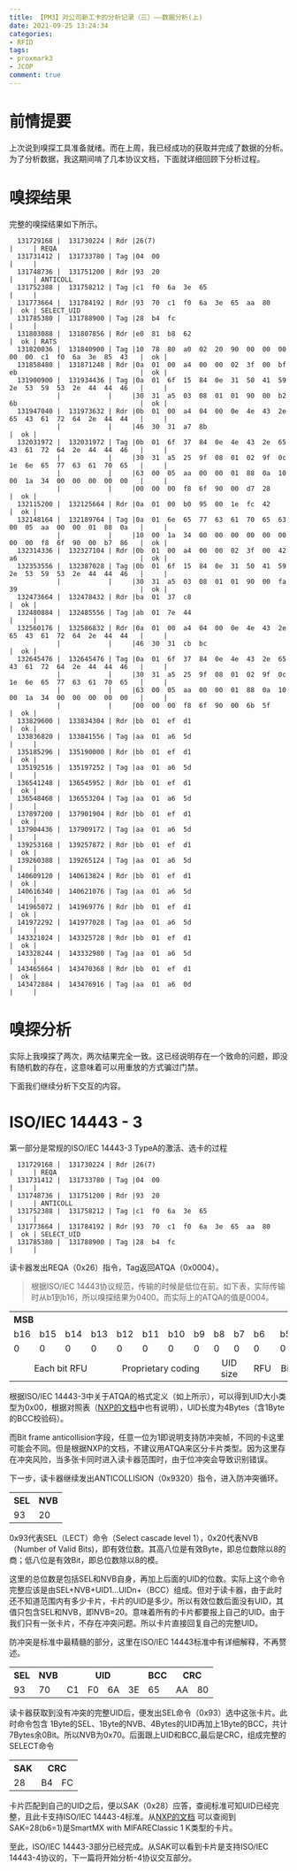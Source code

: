 ```yaml
---
title: 【PM3】对公司新工卡的分析记录（三）——数据分析(上)
date: 2021-09-25 13:24:34
categories:
- RFID
tags:
- proxmark3
- JCOP
comment: true
---
```

# 前情提要
上次说到嗅探工具准备就绪。而在上周，我已经成功的获取并完成了数据的分析。为了分析数据，我这期间啃了几本协议文档，下面就详细回顾下分析过程。

# 嗅探结果
完整的嗅探结果如下所示。
<!-- more -->
```
  131729168 |  131730224 | Rdr |26(7)                                                                    |     | REQA
  131731412 |  131733780 | Tag |04  00                                                                   |     | 
  131748736 |  131751200 | Rdr |93  20                                                                   |     | ANTICOLL
  131752388 |  131758212 | Tag |c1  f0  6a  3e  65                                                       |     | 
  131773664 |  131784192 | Rdr |93  70  c1  f0  6a  3e  65  aa  80                                       |  ok | SELECT_UID
  131785380 |  131788900 | Tag |28  b4  fc                                                               |     | 
  131803088 |  131807856 | Rdr |e0  81  b8  62                                                           |  ok | RATS
  131820036 |  131840900 | Tag |10  78  80  a0  02  20  90  00  00  00  00  00  c1  f0  6a  3e  85  43   |  ok |
  131858480 |  131871248 | Rdr |0a  01  00  a4  00  00  02  3f  00  bf  eb                               |  ok |
  131900900 |  131934436 | Tag |0a  01  6f  15  84  0e  31  50  41  59  2e  53  59  53  2e  44  44  46   |     | 
            |            |     |30  31  a5  03  08  01  01  90  00  b2  6b                               |  ok | 
  131947040 |  131973632 | Rdr |0b  01  00  a4  04  00  0e  4e  43  2e  65  43  61  72  64  2e  44  44   |     |
            |            |     |46  30  31  a7  8b                                                       |  ok |
  132031972 |  132031972 | Tag |0b  01  6f  37  84  0e  4e  43  2e  65  43  61  72  64  2e  44  44  46   |     | 
            |            |     |30  31  a5  25  9f  08  01  02  9f  0c  1e  6e  65  77  63  61  70  65   |     | 
            |            |     |63  00  05  aa  00  00  01  88  0a  10  00  1a  34  00  00  00  00  00   |     | 
            |            |     |00  00  00  f8  6f  90  00  d7  28                                       |  ok | 
  132115200 |  132125664 | Rdr |0a  01  00  b0  95  00  1e  fc  42                                       |  ok |
  132148164 |  132189764 | Tag |0a  01  6e  65  77  63  61  70  65  63  00  05  aa  00  00  01  88  0a   |     | 
            |            |     |10  00  1a  34  00  00  00  00  00  00  00  00  f8  6f  90  00  b7  86   |  ok | 
  132314336 |  132327104 | Rdr |0b  01  00  a4  00  00  02  3f  00  42  a6                               |  ok |
  132353556 |  132387028 | Tag |0b  01  6f  15  84  0e  31  50  41  59  2e  53  59  53  2e  44  44  46   |     | 
            |            |     |30  31  a5  03  08  01  01  90  00  fa  39                               |  ok | 
  132473664 |  132478432 | Rdr |ba  01  37  c8                                                           |  ok |
  132480884 |  132485556 | Tag |ab  01  7e  44                                                           |     | 
  132560176 |  132586832 | Rdr |0a  01  00  a4  04  00  0e  4e  43  2e  65  43  61  72  64  2e  44  44   |     |
            |            |     |46  30  31  cb  bc                                                       |  ok | 
  132645476 |  132645476 | Tag |0a  01  6f  37  84  0e  4e  43  2e  65  43  61  72  64  2e  44  44  46   |     | 
            |            |     |30  31  a5  25  9f  08  01  02  9f  0c  1e  6e  65  77  63  61  70  65   |     | 
            |            |     |63  00  05  aa  00  00  01  88  0a  10  00  1a  34  00  00  00  00  00   |     | 
            |            |     |00  00  00  f8  6f  90  00  6b  5f                                       |  ok | 
  133829600 |  133834304 | Rdr |bb  01  ef  d1                                                           |  ok | 
  133836820 |  133841556 | Tag |aa  01  a6  5d                                                           |     | 
  135185296 |  135190000 | Rdr |bb  01  ef  d1                                                           |  ok | 
  135192516 |  135197252 | Tag |aa  01  a6  5d                                                           |     | 
  136541248 |  136545952 | Rdr |bb  01  ef  d1                                                           |  ok | 
  136548468 |  136553204 | Tag |aa  01  a6  5d                                                           |     | 
  137897200 |  137901904 | Rdr |bb  01  ef  d1                                                           |  ok | 
  137904436 |  137909172 | Tag |aa  01  a6  5d                                                           |     | 
  139253168 |  139257872 | Rdr |bb  01  ef  d1                                                           |  ok | 
  139260388 |  139265124 | Tag |aa  01  a6  5d                                                           |     | 
  140609120 |  140613824 | Rdr |bb  01  ef  d1                                                           |  ok | 
  140616340 |  140621076 | Tag |aa  01  a6  5d                                                           |     | 
  141965072 |  141969776 | Rdr |bb  01  ef  d1                                                           |  ok | 
  141972292 |  141977028 | Tag |aa  01  a6  5d                                                           |     | 
  143321024 |  143325728 | Rdr |bb  01  ef  d1                                                           |  ok | 
  143328244 |  143332980 | Tag |aa  01  a6  5d                                                           |     | 
  143465664 |  143470368 | Rdr |bb  01  ef  d1                                                           |  ok | 
  143472884 |  143476916 | Tag |aa  01  a6  0d                                                           |     | 
```

# 嗅探分析
实际上我嗅探了两次，两次结果完全一致。这已经说明存在一个致命的问题，即没有随机数的存在，这意味着可以用重放的方式骗过门禁。

下面我们继续分析下交互的内容。
# ISO/IEC 14443 - 3
第一部分是常规的ISO/IEC 14443-3 TypeA的激活、选卡的过程
```
  131729168 |  131730224 | Rdr |26(7)                                                                    |     | REQA
  131731412 |  131733780 | Tag |04  00                                                                   |     | 
  131748736 |  131751200 | Rdr |93  20                                                                   |     | ANTICOLL
  131752388 |  131758212 | Tag |c1  f0  6a  3e  65                                                       |     | 
  131773664 |  131784192 | Rdr |93  70  c1  f0  6a  3e  65  aa  80                                       |  ok | SELECT_UID
  131785380 |  131788900 | Tag |28  b4  fc                                                               |     | 
```
读卡器发出REQA（0x26）指令，Tag返回ATQA（0x0004）。
> 根据ISO/IEC 14443协议规范，传输的时候是低位在前。如下表，实际传输时从b1到b16，所以嗅探结果为0400。而实际上的ATQA的值是0004。

<table class="gridtable">
    <tr>
        <th colspan="8" align="left" >MSB</th>
        <th colspan="8" align="right" >LSB</th>
    <tr>
    <tr>
        <td>b16</td>
        <td>b15</td>
        <td>b14</td>
        <td>b13</td>
        <td>b12</td>
        <td>b11</td>
        <td>b10</td>
        <td>b9</td>
        <td>b8</td>
        <td>b7</td>
        <td>b6</td>
        <td>b5</td>
        <td>b4</td>
        <td>b3</td>
        <td>b2</td>
        <td>b1</td>
    <tr>
    <tr>
        <td>0</td>
        <td>0</td>
        <td>0</td>
        <td>0</td>
        <td>0</td>
        <td>0</td>
        <td>0</td>
        <td>0</td>
        <td>0</td>
        <td>0</td>
        <td>0</td>
        <td>0</td>
        <td>0</td>
        <td>1</td>
        <td>0</td>
        <td>0</td>
    </tr>
    <tr>
        <td colspan="4" align="center">Each bit RFU</td>
        <td colspan="4" align="center">Proprietary coding</td>
        <td colspan="2" align="center">UID size</td>
        <td colspan="1" align="center">RFU</td>
        <td colspan="5" align="center">Bit frame anticollision</td>
    <tr>
</table>

根据ISO/IEC 14443-3中关于ATQA的格式定义（如上所示），可以得到UID大小类型为0x00，根据对照表（[NXP的文档](https://www.nxp.com/docs/en/application-note/AN10833.pdf)中也有说明），UID长度为4Bytes（含1Byte的BCC校验码）。

而Bit frame anticollision字段，任意一位为1即说明支持防冲突帧，不同的卡这里可能会不同。但是根据NXP的文档，不建议用ATQA来区分卡片类型。因为这里存在冲突风险，当多张卡同时进入读卡器范围时，由于位冲突会导致识别错误。

下一步，读卡器继续发出ANTICOLLISION（0x9320）指令，进入防冲突循环。

<table class="gridtable">
    <tr>
        <th>SEL</th>
        <th>NVB</th>
    <tr>
    <tr>
        <td>93</td>
        <td>20</td>
</table>

0x93代表SEL（LECT）命令（Select cascade level 1），0x20代表NVB（Number of Valid Bits)，即有效位数。其高八位是有效Byte，即总位数除以8的商；低八位是有效Bit，即总位数除以8的模。

这里的总位数是包括SEL和NVB自身，再加上后面的UID的位数。实际上这个命令完整应该是由SEL+NVB+UID1...UIDn+（BCC）组成。但对于读卡器，由于此时还不知道范围内有多少卡片，卡片的UID是多少。所以有效位数后面没有UID，其值只包含SEL和NVB，即NVB=20。意味着所有的卡片都要报上自己的UID。由于我们只有一张卡片，不存在冲突问题。所以卡片直接回复自己的完整UID。

防冲突是标准中最精髓的部分，这里在ISO/IEC 14443标准中有详细解释，不再赘述。

<table class="gridtable">
    <tr>
        <th>SEL</th>
        <th>NVB</th>
        <th colspan="4" align="center">UID</th>
        <th>BCC</th>
        <th colspan="2" align="center">CRC</th>
    <tr>
    <tr>
        <td>93</td>
        <td>70</td>
        <td>C1</td>
        <td>F0</td>
        <td>6A</td>
        <td>3E</td>
        <td>65</td>
        <td>AA</td>
        <td>80</td>
</table>
读卡器获取到没有冲突的完整UID后，便发出SEL命令（0x93）选中这张卡片。此时命令包含
1Byte的SEL、1Byte的NVB、4Bytes的UID再加上1Byte的BCC，共计7Bytes余0Bit。所以NVB为0x70。后面跟上UID和BCC,最后是CRC，组成完整的SELECT命令


<table class="gridtable">
    <tr>
        <th>SAK</th>
        <th colspan="2" align="center">CRC</th>
    <tr>
    <tr>
        <td>28</td>
        <td>B4</td>
        <td>FC</td>
</table>

卡片匹配到自己的UID之后，便以SAK（0x28）应答，查阅标准可知UID已经完整，且此卡支持ISO/IEC 14443-4标准。从[NXP的文档](https://www.nxp.com/docs/en/application-note/AN10833.pdf) 可以查阅到SAK=28(b6=1)是SmartMX with MIFAREClassic 1 K类型的卡片。

至此，ISO/IEC 14443-3部分已经完成。从SAK可以看到卡片是支持ISO/IEC 14443-4协议的，下一篇将开始分析-4协议交互部分。

